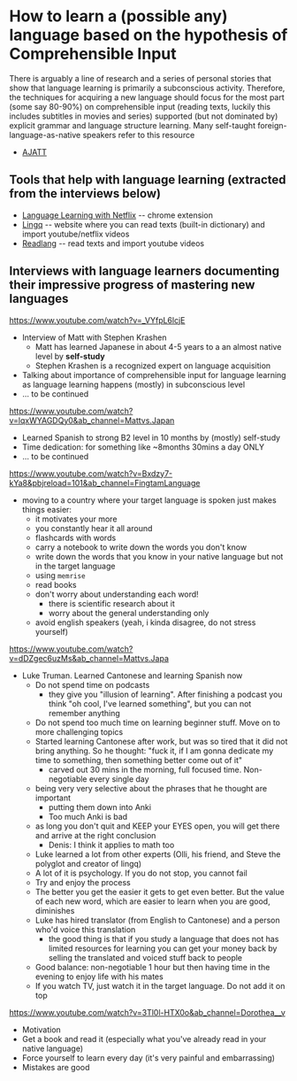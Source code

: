 # How to learn a (possible any) language based on the hypothesis of Comprehensible Input

There is arguably a line of research and a series of personal stories that show that language learning is primarily a subconscious activity. Therefore, the techniques for acquiring a new language should focus for the most part (some say 80-90%) on comprehensible input (reading texts, luckily this includes subtitles in movies and series) supported (but not dominated by) explicit grammar and language structure learning. Many self-taught foreign-language-as-native speakers refer to this resource

* [AJATT](http://www.alljapaneseallthetime.com/blog/)


## Tools that help with language learning (extracted from the interviews below)

* [Language Learning with Netflix](https://chrome.google.com/webstore/detail/language-learning-with-ne/hoombieeljmmljlkjmnheibnpciblicm?hl=en) -- chrome extension
* [Lingq](https://www.lingq.com/) -- website where you can read texts (built-in dictionary) and import youtube/netflix videos
* [Readlang](https://readlang.com/) -- read texts and import youtube videos

## Interviews with language learners documenting their impressive progress of mastering new languages

<https://www.youtube.com/watch?v=_VYfpL6lcjE>

* Interview of Matt with Stephen Krashen
  * Matt has learned Japanese in about 4-5 years to a an almost native level by **self-study**
  * Stephen Krashen is a recognized expert on language acquisition
* Talking about importance of comprehensible input for language learning as language learning happens (mostly) in subconscious level
* ... to be continued

<https://www.youtube.com/watch?v=lqxWYAGDQy0&ab_channel=Mattvs.Japan>

* Learned Spanish to strong B2 level in 10 months by (mostly) self-study
* Time dedication: for something like ~8months 30mins a day ONLY
* ... to be continued

<https://www.youtube.com/watch?v=Bxdzy7-kYa8&pbjreload=101&ab_channel=FingtamLanguage>

* moving to a country where your target language is spoken just makes things easier:
  * it motivates your more
  * you constantly hear it all around
  * flashcards with words
  * carry a notebook to write down the words you don't know
  * write down the words that you know in your native language but not in the target language
  * using `memrise`
  * read books
  * don't worry about understanding each word!
    * there is scientific research about it
    * worry about the general understanding only
  * avoid english speakers (yeah, i kinda disagree, do not stress yourself)

<https://www.youtube.com/watch?v=dDZgec6uzMs&ab_channel=Mattvs.Japa>

* Luke Truman. Learned Cantonese and learning Spanish now
  * Do not spend time on podcasts
    * they give you "illusion of learning". After finishing a podcast you think "oh cool, I've learned something", but you can not remember anything
  * Do not spend too much time on learning beginner stuff. Move on to more challenging topics
  * Started learning Cantonese after work, but was so tired that it did not bring anything. So he thought: "fuck it, if I am gonna dedicate my time to something, then something better come out of it"
    * carved out 30 mins in the morning, full focused time. Non-negotiable every single day
  * being very very selective about the phrases that he thought are important
    * putting them down into Anki
    * Too much Anki is bad
  * as long you don't quit and KEEP your EYES open, you will get there and arrive at the right conclusion
    * Denis: I think it applies to math too
  * Luke learned a lot from other experts (Olli, his friend, and Steve the polyglot and creator of lingq)
  * A lot of it is psychology. If you do not stop, you cannot fail
  * Try and enjoy the process
  * The better you get the easier it gets to get even better. But the value of each new word, which are easier to learn when you are good, diminishes
  * Luke has hired translator (from English to Cantonese) and a person who'd voice this translation
    * the good thing is that if you study a language that does not has limited resources for learning you can get your money back by selling the translated and voiced stuff back to people
  * Good balance: non-negotiable 1 hour but then having time in the evening to enjoy life with his mates
  * If you watch TV, just watch it in the target language. Do not add it on top 

<https://www.youtube.com/watch?v=3Tl0l-HTX0o&ab_channel=Dorothea__v>

* Motivation
* Get a book and read it (especially what you've already read in your native language)
* Force yourself to learn every day (it's very painful and embarrassing)
* Mistakes are good

